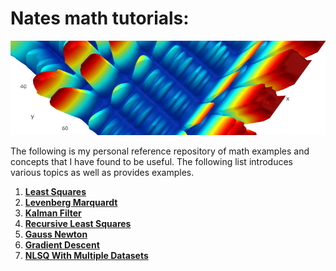 # Nates math tutorials:

<p align="center">
<img src ="Pages/Images/Misc/Banner.png">
</p>

The following is my personal reference repository of math examples and concepts that I have found to be useful. The following list introduces various topics as well as provides examples. 

1. [**Least Squares**](Pages/LeastSquares.md)
2. [**Levenberg Marquardt**](Pages/LevenbergMarquardt.ipynb) 
3. [**Kalman Filter**](Pages/KalmanFilter.md)
4. [**Recursive Least Squares**](Pages/RecursiveLeastSquares.md) 
5. [**Gauss Newton**](Pages/GaussNewton.ipynb) 
6. [**Gradient Descent**](Pages/GradientDescent.md) 
7. [**NLSQ With Multiple Datasets**](Pages/NonLinearMultipleDataSets.md) 


